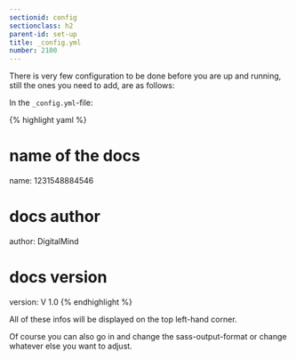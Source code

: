 ```yaml
---
sectionid: config
sectionclass: h2
parent-id: set-up
title: _config.yml
number: 2100
---
```

There is very few configuration to be done before you are up and running, still the ones you need to add, are as follows:

In the `_config.yml`-file:

{% highlight yaml %}
# name of the docs
name: 1231548884546

# docs author
author: DigitalMind

# docs version
version: V 1.0
{% endhighlight %}

All of these infos will be displayed on the top left-hand corner.

Of course you can also go in and change the sass-output-format or change whatever else you want to adjust.
